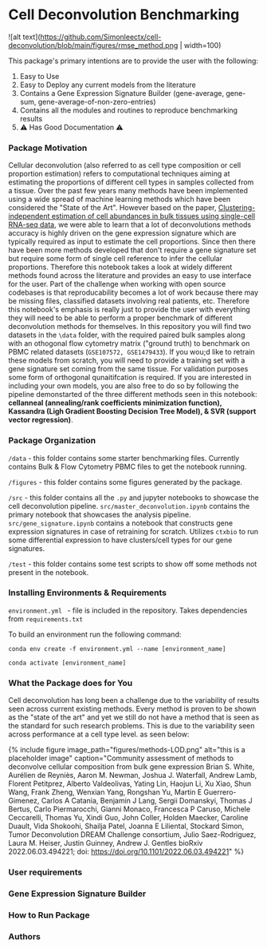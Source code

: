 # Cell Deconvolution Benchmarking

![alt text](https://github.com/Simonleectx/cell-deconvolution/blob/main/figures/rmse_method.png | width=100)

This package's primary intentions are to provide the user with the following:

1. Easy to Use
2. Easy to Deploy any current models from the literature
3. Contains a Gene Expression Signature Builder (gene-average, gene-sum, gene-average-of-non-zero-entries)
4. Contains all the modules and routines to reproduce benchmarking results
5. ⚠️ Has Good Documentation ⚠️

### Package Motivation

Cellular deconvolution (also referred to as cell type composition or cell proportion estimation) refers to computational techniques aiming at estimating the proportions of different cell types in samples collected from a tissue. Over the past few years many methods have been implemented using a wide spread of machine learning methods which have been considered the "State of the Art". However based on the paper, [Clustering-independent estimation of cell abundances in bulk tissues using single-cell RNA-seq data](https://www.biorxiv.org/content/10.1101/2023.02.06.527318v1.full.pdf), we were able to learn that a lot of deconvolutions methods accuracy is highly driven on the gene expression signature which are typically required as input to estimate the cell proportions. Since then there have been more methods developed that don't require a gene signature set but require some form of single cell reference to infer the cellular proportions. Therefore this notebook takes a look at widely different methods found across the literature and provides an easy to use interface for the user. Part of the challenge when working with open source codebases is that reproducability becomes a lot of work because there may be missing files, classified datasets involving real patients, etc. Therefore this notebook's emphasis is really just to provide the user with everything they will need to be able to perform a proper benchmark of different deconvolution methods for themselves. In this repository you will find two datasets in the `\data` folder, with the required paired bulk samples along with an othogonal flow cytometry matrix ("ground truth) to benchmark on PBMC related datasets (`GSE107572, GSE1479433`). If you wou;d like to retrain these models from scratch, you will need to provide a training set with a gene signature set coming from the same tissue. For validation purposes some form of orthogonal qunaitifcation is required. If you are interested in including your own models, you are also free to do so by following the pipeline demonstarted of the three different methods seen in this notebook: **cellanneal (annealing/rank coefficients minimization function), Kassandra (Ligh Gradient Boosting Decision Tree Model), & SVR (support vector regression)**. 

### Package Organization

```/data``` - this folder contains some starter benchmarking files. Currently contains Bulk & Flow Cytometry PBMC files to get the notebook running. 

```/figures``` - this folder contains some figures generated by the package. 

```/src``` - this folder contains all the `.py` and jupyter notebooks to showcase the cell deconvolution pipeline. `src/master_deconvolution.ipynb` contains the primary notebook that showcases the analysis pipeline. `src/gene_signature.ipynb` contains a notebook that constructs gene expression signatures in case of retraining for scratch. Utilizes `ctxbio` to run some differential expression to have clusters/cell types for our gene signatures. 

```/test``` - this folder contains some test scripts to show off some methods not present in the notebook. 

### Installing Environments & Requirements

```environment.yml ``` - file is included in the repository. Takes dependencies from ```requirements.txt```

To build an environment run the following command:

```conda env create -f environment.yml --name [environment_name] ```

```conda activate [environment_name]```

### What the Package does for You

Cell deconvolution has long been a challenge due to the variability of results seen across current existing methods. Every method is proven to be shown as the "state of the art" and yet we still do not have a method that is seen as the standard for such research problems. This is due to the variability seen across performance at a cell type level. as seen below:

{% include figure image_path="figures/methods-LOD.png" alt="this is a placeholder image" caption="Community assessment of methods to deconvolve cellular composition from bulk gene expression Brian S. White, Aurélien de Reyniès, Aaron M. Newman, Joshua J. Waterfall, Andrew Lamb, Florent Petitprez, Alberto Valdeolivas, Yating Lin, Haojun Li, Xu Xiao, Shun Wang, Frank Zheng, Wenxian Yang, Rongshan Yu, Martin E Guerrero-Gimenez, Carlos A Catania, Benjamin J Lang, Sergii Domanskyi, Thomas J Bertus, Carlo Piermarocchi, Gianni Monaco, Francesca P Caruso, Michele Ceccarelli, Thomas Yu, Xindi Guo, John Coller, Holden Maecker, Caroline Duault, Vida Shokoohi, Shailja Patel, Joanna E Liliental, Stockard Simon, Tumor Deconvolution DREAM Challenge consortium, Julio Saez-Rodriguez, Laura M. Heiser, Justin Guinney, Andrew J. Gentles
bioRxiv 2022.06.03.494221; doi: https://doi.org/10.1101/2022.06.03.494221" %}



### User requirements

### Gene Expression Signature Builder

### How to Run Package

### Authors



